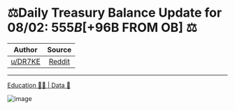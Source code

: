 ⚖️Daily Treasury Balance Update for 08/02: $555B [$+96B FROM OB] ⚖️
===================================================================

| Author       | Source       | 
| :-------------: |:-------------:|
|  [u/DR7KE](https://www.reddit.com/user/DR7KE/) | [Reddit](https://www.reddit.com/r/Superstonk/comments/oxbnng/daily_treasury_balance_update_for_0802_555b_96b/) | 

---


[Education 👨‍🏫 | Data 🔢](https://www.reddit.com/r/Superstonk/search?q=flair_name%3A%22Education%20%F0%9F%91%A8%E2%80%8D%F0%9F%8F%AB%20%7C%20Data%20%F0%9F%94%A2%22&restrict_sr=1)

![image](https://user-images.githubusercontent.com/82035192/128870704-c037d941-b726-4750-946a-12bc46ce2662.png)

